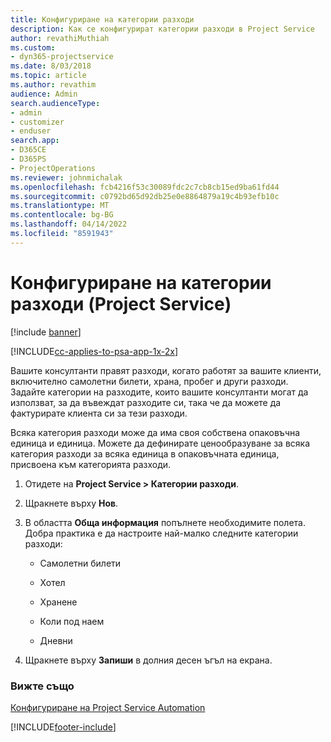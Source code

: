 ```yaml
---
title: Конфигуриране на категории разходи
description: Как се конфигурират категории разходи в Project Service
author: revathiMuthiah
ms.custom:
- dyn365-projectservice
ms.date: 8/03/2018
ms.topic: article
ms.author: revathim
audience: Admin
search.audienceType:
- admin
- customizer
- enduser
search.app:
- D365CE
- D365PS
- ProjectOperations
ms.reviewer: johnmichalak
ms.openlocfilehash: fcb4216f53c30089fdc2c7cb8cb15ed9ba61fd44
ms.sourcegitcommit: c0792bd65d92db25e0e8864879a19c4b93efb10c
ms.translationtype: MT
ms.contentlocale: bg-BG
ms.lasthandoff: 04/14/2022
ms.locfileid: "8591943"
---
```

# <a name="configure-expense-categories-project-service"></a>Конфигуриране на категории разходи (Project Service)

[!include [banner](../includes/psa-now-project-operations.md)]

[!INCLUDE[cc-applies-to-psa-app-1x-2x](../includes/cc-applies-to-psa-app-1x-2x.md)]

Вашите консултанти правят разходи, когато работят за вашите клиенти, включително самолетни билети, храна, пробег и други разходи. Задайте категории на разходите, които вашите консултанти могат да използват, за да въвеждат разходите си, така че да можете да фактурирате клиента си за тези разходи.  
  
Всяка категория разходи може да има своя собствена опаковъчна единица и единица. Можете да дефинирате ценообразуване за всяка категория разходи за всяка единица в опаковъчната единица, присвоена към категорията разходи.  
  
1.  Отидете на **Project Service > Категории разходи**.  
  
2.  Щракнете върху **Нов**.  
  
3.  В областта **Обща информация** попълнете необходимите полета. Добра практика е да настроите най-малко следните категории разходи:  
  
    -   Самолетни билети  
  
    -   Хотел  
  
    -   Хранене  
  
    -   Коли под наем  
  
    -   Дневни  
  
4.  Щракнете върху **Запиши** в долния десен ъгъл на екрана.  
  
### <a name="see-also"></a>Вижте също  
 [Конфигуриране на Project Service Automation](../psa/configure.md)


[!INCLUDE[footer-include](../includes/footer-banner.md)]
